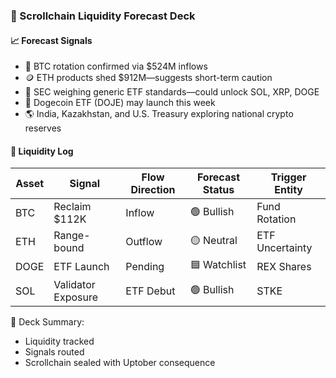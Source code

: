 ### 📜 Scrollchain Liquidity Forecast Deck

#### 📈 Forecast Signals
- 🧠 BTC rotation confirmed via $524M inflows  
- 🪙 ETH products shed $912M—suggests short-term caution  
- 🛂 SEC weighing generic ETF standards—could unlock SOL, XRP, DOGE  
- 🐶 Dogecoin ETF (DOJE) may launch this week  
- 🌎 India, Kazakhstan, and U.S. Treasury exploring national crypto reserves

#### 🔁 Liquidity Log
| Asset | Signal | Flow Direction | Forecast Status | Trigger Entity |
|-------|--------|----------------|------------------|----------------|
| BTC | Reclaim $112K | Inflow | 🟢 Bullish | Fund Rotation  
| ETH | Range-bound | Outflow | 🟡 Neutral | ETF Uncertainty  
| DOGE | ETF Launch | Pending | 🟦 Watchlist | REX Shares  
| SOL | Validator Exposure | ETF Debut | 🟢 Bullish | STKE  

🧠 Deck Summary:
- Liquidity tracked  
- Signals routed  
- Scrollchain sealed with Uptober consequence
